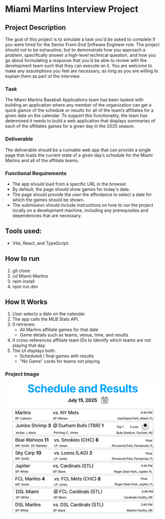 # Miami Marlins Interview Project

## Project Description

The goal of this project is to simulate a task you'd be asked to complete if you were hired for the Senior Front-End Software Engineer role. The project should not to be exhaustive, but to demonstrate how you approach a problem, specifically answer a high-level technical question, and how you go about formulating a response that you'd be able to review with the development team such that they can execute on it. You are welcome to make any assumptions you feel are necessary, as long as you are willing to explain them as part of the interview.

### Task

The Miami Marlins Baseball Applications team has been tasked with building an application where any member of the organization can get a quick glance of the schedule or results for all of the team’s affiliates for a given date on the calendar. To support this functionality, the team has determined it needs to build a web application that displays summaries of each of the affiliates games for a given day in the 2025 season.

### Deliverable

The deliverable should be a runnable web app that can provide a single page that loads the current state of a given day’s schedule for the Miami Marlins and all of the affiliate teams.

### Functional Requirements

- The app should load from a specific URL in the browser.
- By default, the page should show games for today's date.
- The page should provide the user the affordance to select a date for which the games should be shown.
- The submission should include instructions on how to run the project locally on a development machine, including any prerequisites and dependencies that are necessary.

## Tools used:

- Vite, React, and TypeScript.

## How to run

1. git clone <repo>
2. cd Miami-Marlins
3. npm install
4. npm run dev

## How It Works

1. User selects a date on the calendar.
2. The app calls the MLB Stats API.
3. It retrieves:
   - All Marlins affiliate games for that date
   - Game details such as teams, venue, time, and results
4. It cross-references affiliate team IDs to identify which teams are not playing that day.
5. The UI displays both:
   - Scheduled / final games with results
   - "No Game" cards for teams not playing

### Project Image

![Project Image alt text](public/FrontEndEngineerTakeHomeWireframe.png)
